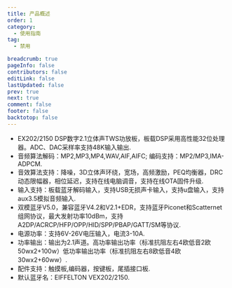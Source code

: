 ```yaml
---
title: 产品概述
order: 1
category:
  - 使用指南
tag:
  - 禁用

breadcrumb: true
pageInfo: false
contributors: false
editLink: false
lastUpdated: false
prev: true
next: true
comment: false
footer: false
backtotop: false
---
```



<!-- more -->

- EX202/2150 DSP数字2.1立体声TWS功放板，板载DSP采用高性能32位处理器。ADC、DAC采样率支持48K输入输出.
- 音频算法解码：MP2,MP3,MP4,WAV,AIF,AIFC; 编码支持：MP2/MP3,IMA-ADPCM.
- 音效算法支持：降噪，3D立体声环绕，宽场，高频激励，PEQ均衡器，DRC动态限幅器，相位延迟，支持在线电脑调音，支持在线OTA固件升级.
- 输入支持：板载蓝牙解码输入，支持USB无损声卡输入，支持u盘输入，支持aux3.5模拟音频输入.
- 双模蓝牙V5.0，兼容蓝牙V4.2和V2.1+EDR，支持蓝牙Piconet和Scatternet组网协议，最大发射功率10dBm，支持A2DP/ACRCP/HFP/OPP/HID/SPP/PBAP/GATT/SM等协议.
- 电源功率：支持6V-26V电压输入，电流3-10A.
- 功率输出：输出为2.1声道。高功率输出功率（标准抗阻左右4欧低音2欧 50wx2+100w）低功率输出功率（标准抗阻左右8欧低音4欧 30wx2+60ww）.
- 配件支持：触摸板,编码器，按键板，尾插接口板.
- 默认蓝牙名：EIFFELTON VEX202/2150.